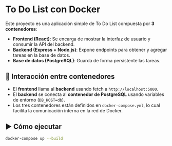 # To Do List con Docker

Este proyecto es una aplicación simple de To Do List compuesta por **3 contenedores**:

- **Frontend (React)**: Se encarga de mostrar la interfaz de usuario y consumir la API del backend.
- **Backend (Express + Node.js)**: Expone endpoints para obtener y agregar tareas en la base de datos.
- **Base de datos (PostgreSQL)**: Guarda de forma persistente las tareas.

## 🔗 Interacción entre contenedores

- El **frontend** llama al **backend** usando fetch a `http://localhost:5000`.
- El **backend** se conecta al **contenedor de PostgreSQL** usando variables de entorno (`DB_HOST=db`).
- Los tres contenedores están definidos en `docker-compose.yml`, lo cual facilita la comunicación interna en la red de Docker.

## ▶️ Cómo ejecutar

```bash
docker-compose up --build
```
